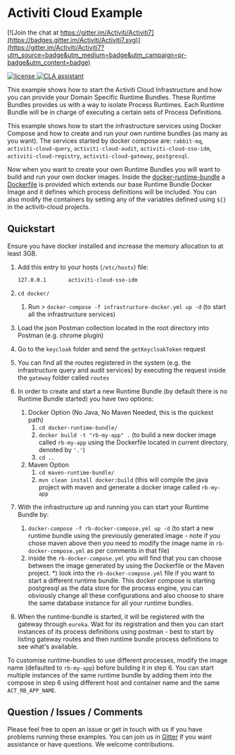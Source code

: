 # Activiti Cloud Example
[![Join the chat at https://gitter.im/Activiti/Activiti7](https://badges.gitter.im/Activiti/Activiti7.svg)](https://gitter.im/Activiti/Activiti7?utm_source=badge&utm_medium=badge&utm_campaign=pr-badge&utm_content=badge)

<p>
  <a href='https://github.com/Activiti/Activiti/blob/master/LICENSE.txt'>
       <img src='https://img.shields.io/hexpm/l/plug.svg' alt='license' />
  </a>
  <a href="https://cla-assistant.io/Activiti/Activiti"><img src="https://cla-assistant.io/readme/badge/Activiti/Activiti" alt="CLA assistant" /></a>
</p>

This example shows how to start the Activiti Cloud Infrastructure and how you can provide your Domain Specific Runtime Bundles.
These Runtime Bundles provides us with a way to isolate Process Runtimes. Each Runtime Bundle will be in charge of executing a certain sets of 
Process Definitions. 

This example shows how to start the infrastructure services using Docker Compose and how to create and run your own runtime bundles (as many as you want).
The services started by docker compose are: `rabbit-mq`, `activiti-cloud-query`, `activiti-cloud-audit`, `activiti-cloud-sso-idm`, `activiti-cloud-registry`, `activiti-cloud-gateway`, `postgresql`.

Now when you want to create your own Runtime Bundles you will want to build and run your own docker images. Inside the 
[docker-runtime-bundle](https://github.com/Activiti/activiti-cloud-examples/tree/master/docker-runtime-bundle) a 
[Dockerfile](https://github.com/Activiti/activiti-cloud-examples/blob/master/docker-runtime-bundle/Dockerfile) is provided which extends our base Runtime Bundle Docker Image and it defines which process definitions will 
be included. You can also modify the containers by setting any of the variables defined using `${}` in the activiti-cloud projects.

## Quickstart

Ensure you have docker installed and increase the memory allocation to at least 3GB.

1. Add this entry to your hosts (`/etc/hosts`) file:

    `127.0.0.1       activiti-cloud-sso-idm`
2. `cd docker/`
    1. Run > `docker-compose -f infrastructure-docker.yml up -d` (to start all the infrastructure services) 
3. Load the json Postman collection  located in the root directory into Postman (e.g. chrome plugin)
4. Go to the `keycloak` folder and send the `getKeycloakToken` request
5. You can find all the routes registered in the system (e.g. the infrastructure query and audit services) by executing the request inside the `gateway` folder called `routes`
6. In order to create and start a new Runtime Bundle (by default there is no Runtime Bundle started) you have two options:
    1. Docker Option (No Java, No Maven Needed, this is the quickest path)
        1. `cd docker-runtime-bundle/` 
        2. `docker build -t "rb-my-app" .` (to build a new docker image called `rb-my-app` using the Dockerfile located in current directory, denoted by `'.'`)
        3. `cd ..`
    2. Maven Option
        1. `cd maven-runtime-bundle/` 
        2. `mvn clean install docker:build` (this will compile the java project with maven and generate a docker image called `rb-my-app`
              
7. With the infrastructure up and running you can start your Runtime Bundle by:
    1. `docker-compose -f rb-docker-compose.yml up -d` (to start a new runtime bundle using the previously generated image - note if you chose maven above then you need to modify the image name in `rb-docker-compose.yml` as per comments in that file)
    2. inside the `rb-docker-compose.yml` you will find that you can choose between the image generated by using the Dockerfile or the Maven project.
        *) look into the `rb-docker-compose.yml` file if you want to start a different runtime bundle. This docker compose is starting
    postgresql as the data store for the process engine, you can obviously change all these configurations and also choose to share the
    same database instance for all your runtime bundles.
8. When the runtime-bundle is started, it will be registered with the gateway through `eureka`. Wait for its registration and then you can start instances of its process definitions using postman - best to start by listing gateway routes and then runtime bundle process definitions to see what's available. 
    
To customise runtime-bundles to use different processes, modify the image name (defaulted to `rb-my-app`) before building it in step 6. You can start multiple instances of the same runtime bundle by adding them into the compose in step 6 using different host and container name and the same `ACT_RB_APP_NAME`.
    
## Question / Issues / Comments
Please feel free to open an issue or get in touch with us if you have problems running these 
examples. You can join us in [Gitter](https://gitter.im/Activiti/Activiti7?utm_source=share-link&utm_medium=link&utm_campaign=share-link) if you want assistance or have questions. 
We welcome contributions.  

